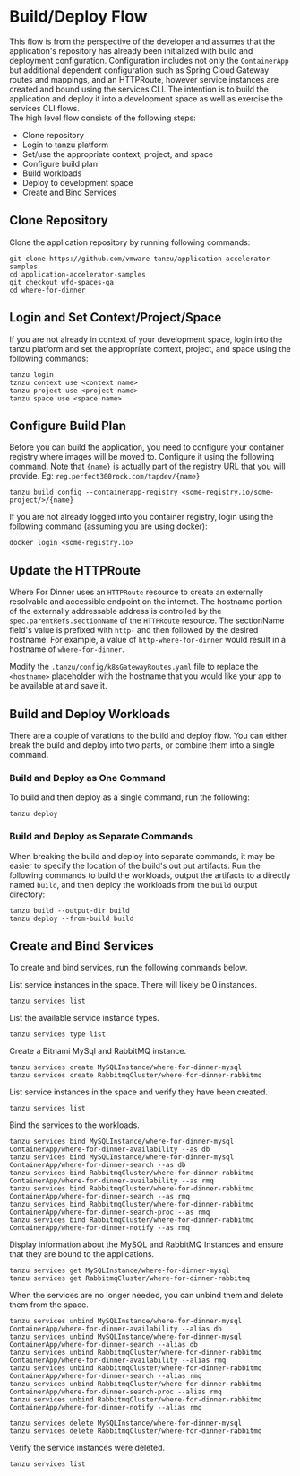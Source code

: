 # Build/Deploy Flow

This flow is from the perspective of the developer and assumes that the application's repository has already been initialized with build and deployment
configuration.  Configuration includes not only the `ContainerApp` but additional dependent configuration such as Spring Cloud Gateway routes and mappings, 
and an HTTPRoute, however service instances are created and bound using the services CLI. The intention is to build the application and deploy it into a development space as
well as exercise the services CLI flows.  
The high level flow consists of the following steps:

* Clone repository
* Login to tanzu platform
* Set/use the appropriate context, project, and space
* Configure build plan
* Build workloads
* Deploy to development space
* Create and Bind Services

## Clone Repository

Clone the application repository by running following commands:

```
git clone https://github.com/vmware-tanzu/application-accelerator-samples
cd application-accelerator-samples
git checkout wfd-spaces-ga
cd where-for-dinner
```

## Login and Set Context/Project/Space

If you are not already in context of your development space, login into the tanzu platform and set the appropriate context, project, and space
using the following commands:

```
tanzu login
tznzu context use <context name>
tanzu project use <project name>
tanzu space use <space name>
```

## Configure Build Plan

Before you can build the application, you need to configure your container registry where images will be moved to.
Configure it using the following command.  Note that `{name}` is actually part of the registry URL that you will provide.  Eg: `reg.perfect300rock.com/tapdev/{name}`

```
tanzu build config --containerapp-registry <some-registry.io/some-project/>/{name}
```

If you are not already logged into you container registry, login using the following command (assuming you are using docker):

```
docker login <some-registry.io>
```

## Update the HTTPRoute

Where For Dinner uses an `HTTPRoute` resource to create an externally resolvable and accessible endpoint on the internet.  The hostname portion of the externally 
addressable address is controlled by the `spec.parentRefs.sectionName` of the `HTTPRoute` resource.  The sectionName field's value is prefixed with `http-` and then 
followed by the desired hostname.  For example, a value of `http-where-for-dinner` would result in a hostname of `where-for-dinner`.

Modify the `.tanzu/config/k8sGatewayRoutes.yaml` file to replace the `<hostname>` placeholder with the hostname that you would like your app to be available at and save it.  


## Build and Deploy Workloads

There are a couple of varations to the build and deploy flow.  You can either break the build and deploy into two parts, or combine them into a single command.


### Build and Deploy as One Command

To build and then deploy as a single command, run the following:

```
tanzu deploy
```

### Build and Deploy as Separate Commands

When breaking the build and deploy into separate commands, it may be easier to specify the location of the build's out put artifacts.  Run the following commands to
build the workloads, output the artifacts to a directly named `build`, and then deploy the workloads from the `build` output directory:

```
tanzu build --output-dir build
tanzu deploy --from-build build
```

## Create and Bind Services

To create and bind services, run the following commands below.


List service instances in the space.  There will likely be 0 instances.

```
tanzu services list
```

List the available service instance types.

```
tanzu services type list
```

Create a Bitnami MySql and RabbitMQ instance.

```
tanzu services create MySQLInstance/where-for-dinner-mysql
tanzu services create RabbitmqCluster/where-for-dinner-rabbitmq
```

List service instances in the space and verify they have been created.

```
tanzu services list
```

Bind the services to the workloads.

```
tanzu services bind MySQLInstance/where-for-dinner-mysql ContainerApp/where-for-dinner-availability --as db
tanzu services bind MySQLInstance/where-for-dinner-mysql ContainerApp/where-for-dinner-search --as db
tanzu services bind RabbitmqCluster/where-for-dinner-rabbitmq ContainerApp/where-for-dinner-availability --as rmq
tanzu services bind RabbitmqCluster/where-for-dinner-rabbitmq ContainerApp/where-for-dinner-search --as rmq
tanzu services bind RabbitmqCluster/where-for-dinner-rabbitmq ContainerApp/where-for-dinner-search-proc --as rmq
tanzu services bind RabbitmqCluster/where-for-dinner-rabbitmq ContainerApp/where-for-dinner-notify --as rmq
```

Display information about the MySQL and RabbitMQ Instances and ensure that they are bound to the applications.

```
tanzu services get MySQLInstance/where-for-dinner-mysql
tanzu services get RabbitmqCluster/where-for-dinner-rabbitmq
```

When the services are no longer needed, you can unbind them and delete them from the space.

```
tanzu services unbind MySQLInstance/where-for-dinner-mysql ContainerApp/where-for-dinner-availability --alias db
tanzu services unbind MySQLInstance/where-for-dinner-mysql ContainerApp/where-for-dinner-search --alias db
tanzu services unbind RabbitmqCluster/where-for-dinner-rabbitmq ContainerApp/where-for-dinner-availability --alias rmq
tanzu services unbind RabbitmqCluster/where-for-dinner-rabbitmq ContainerApp/where-for-dinner-search --alias rmq
tanzu services unbind RabbitmqCluster/where-for-dinner-rabbitmq ContainerApp/where-for-dinner-search-proc --alias rmq
tanzu services unbind RabbitmqCluster/where-for-dinner-rabbitmq ContainerApp/where-for-dinner-notify --alias rmq

tanzu services delete MySQLInstance/where-for-dinner-mysql
tanzu services delete RabbitmqCluster/where-for-dinner-rabbitmq
```

Verify the service instances were deleted.

```
tanzu services list
```

